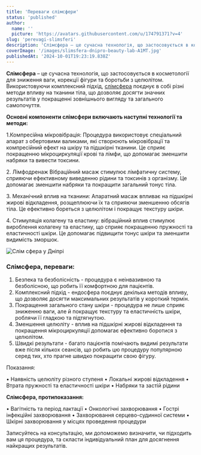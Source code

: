 ```yaml
---
title: 'Переваги слімсфери'
status: 'published'
author:
  name: ''
  picture: 'https://avatars.githubusercontent.com/u/174791371?v=4'
slug: 'perevagi-slimsferi'
description: 'Слімсфера – це сучасна технологія, що застосовується в косметології для зниження ваги, корекції фігури та боротьби з целюлітом'
coverImage: '/images/slimsfera-dnipro-beauty-lab-A1MT.jpg'
publishedAt: '2024-10-01T19:23:19.838Z'
---
```


**Слімсфера** – це сучасна технологія, що застосовується в косметології для зниження ваги, корекції фігури та боротьби з целюлітом. Використовуючи комплексний підхід, [слімсфера](https://cosmetcab.dp.ua/services/Slimsfera-v-Dnipri) поєднує в собі різні методи впливу на тканини тіла, що дозволяє досягти значних результатів у покращенні зовнішнього вигляду та загального самопочуття.

**Основні компоненти слімсфери включають наступні технології та методи:**

1.Компресійна мікровібрація: Процедура використовує спеціальний апарат з обертовими валиками, які створюють мікровібрації та компресійний ефект на шкіру та підшкірні тканини. Це сприяє покращенню мікроциркуляції крові та лімфи, що допомагає зменшити набряки та вивести токсини.

2\. Лімфодренаж Вібраційний масаж стимулює лімфатичну систему, сприяючи ефективному виведенню рідини та токсинів з організму. Це допомагає зменшити набряки та покращити загальний тонус тіла.

3\. Механічний вплив на тканини: Апаратний масаж впливає на підшкірні жирові відкладення, розщеплюючи їх та сприяючи зменшенню обсягів тіла. Це ефективно бореться з целюлітом і покращує текстуру шкіри.

4\. Стимуляція колагену та еластину: вібраційний вплив стимулює вироблення колагену та еластину, що сприяє покращенню пружності та еластичності шкіри. Це допомагає підвищити тонус шкіри та зменшити видимість зморшок.

![Слім сфера у Дніпрі](https://cosmetcab.dp.ua/api/outstatic/images/slimsfera-dnipro-beauty-lab-A1MT.jpg)

### Слімсфера, переваги:

1. Безпека та безболісність - процедура є неінвазивною та безболісною, що робить її комфортною для пацієнтів.
2. Комплексний підхід - ендосфера поєднує декілька методів впливу, що дозволяє досягти максимальних результатів у короткий термін.
3. Покращення загального стану шкіри - процедура не лише сприяє зниженню ваги, але й покращує текстуру та еластичність шкіри, роблячи її гладкою та підтягнутою.
4. Зменшення целюліту - вплив на підшкірні жирові відкладення та покращення мікроциркуляції допомагає ефективно боротися з целюлітом.
5. Швидкі результати - багато пацієнтів помічають видимі результати вже після кількох сеансів, що робить цю процедуру популярною серед тих, хто прагне швидко покращити свою фігуру.

Показання:

• Наявність целюліту різного ступеня • Локальні жирові відкладення • Втрата пружності та еластичності шкіри • Набряки та застій рідини

**Слімсфера, протипоказання:**

• Вагітність та період лактації • Онкологічні захворювання • Гострі інфекційні захворювання • Захворювання серцево-судинної системи • Шкірні захворювання у місцях проведення процедури

Записуйтесь на консультацію, ми допоможемо визначити, чи підходить вам ця процедура, та скласти індивідуальний план для досягнення найкращих результатів.